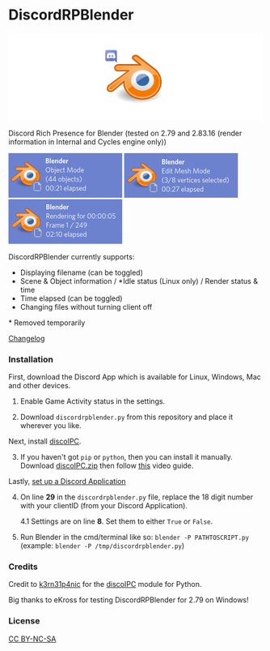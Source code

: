 # DiscordRPBlender

![Logo](https://raw.githubusercontent.com/An0n3m0us/DiscordRPBlender/master/images/DiscordRPBlender.png)

Discord Rich Presence for Blender (tested on 2.79 and 2.83.16 (render information in Internal and Cycles engine only))

![Img1](https://raw.githubusercontent.com/An0n3m0us/DiscordRPBlender/master/images/ImgDefault.png)
![Img2](https://raw.githubusercontent.com/An0n3m0us/DiscordRPBlender/master/images/ImgEditing.png)
![Img3](https://raw.githubusercontent.com/An0n3m0us/DiscordRPBlender/master/images/ImgRendering.png)

DiscordRPBlender currently supports:
- Displaying filename (can be toggled)
- Scene & Object information / \*Idle status (Linux only) / Render status & time
- Time elapsed (can be toggled)
- Changing files without turning client off

\* Removed temporarily

[Changelog](https://github.com/An0n3m0us/DiscordRPBlender/wiki/Changelog)

### Installation

First, download the Discord App which is available for Linux, Windows, Mac and other devices.

1. Enable Game Activity status in the settings.

2. Download `discordrpblender.py` from this repository and place it wherever you like.

Next, install [discoIPC](https://github.com/k3rn31p4nic/discoIPC).

3. If you haven't got `pip` or `python`, then you can install it manually. Download [discoIPC.zip](https://github.com/An0n3m0us/DiscordRPBlender/raw/master/other/discoIPC.zip) then follow [this](https://raw.githubusercontent.com/An0n3m0us/DiscordRPBlender/master/other/discoIPC-manual-installation.mp4) video guide.

Lastly, [set up a Discord Application](https://github.com/An0n3m0us/DiscordRPBlender/wiki/Creating-a-Discord-Application)

4. On line **29** in the `discordrpblender.py` file, replace the 18 digit number with your clientID (from your Discord Application).

	4.1 Settings are on line **8**. Set them to either `True` or `False`.

5. Run Blender in the cmd/terminal like so: `blender -P PATHTOSCRIPT.py` (example: `blender -P /tmp/discordrpblender.py`)

### Credits

Credit to [k3rn31p4nic](https://github.com/k3rn31p4nic/) for the [discoIPC](https://github.com/k3rn31p4nic/discoIPC) module for Python.

Big thanks to eKross for testing DiscordRPBlender for 2.79 on Windows!

### License
[CC BY-NC-SA](https://creativecommons.org/licenses/by-nc-sa/4.0/)

